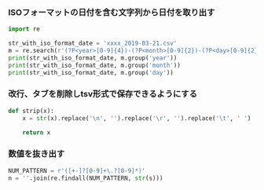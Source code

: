 ### ISOフォーマットの日付を含む文字列から日付を取り出す
```python
import re

str_with_iso_format_date = 'xxxx_2019-03-21.csv'
m = re.search(r'(?P<year>[0-9]{4})-(?P<month>[0-9]{2})-(?P<day>[0-9]{2})', str_with_iso_format_date)
print(str_with_iso_format_date, m.group('year'))
print(str_with_iso_format_date, m.group('month'))
print(str_with_iso_format_date, m.group('day'))
```


### 改行、タブを削除しtsv形式で保存できるようにする
```python
def strip(x):
    x = str(x).replace('\n', '').replace('\r', '').replace('\t', ' ')

    return x
```


### 数値を抜き出す
```python
NUM_PATTERN = r'([+-]?[0-9]+\.?[0-9]*)'
n = ''.join(re.findall(NUM_PATTERN, str(s)))
```